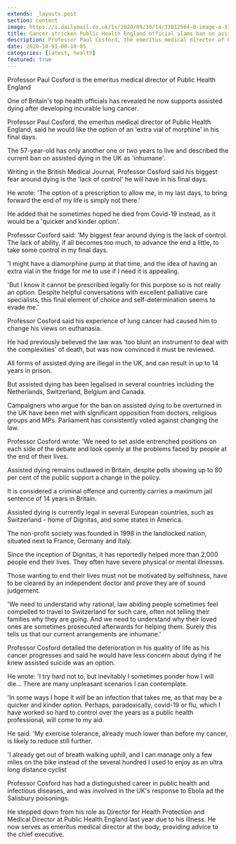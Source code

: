 ```yaml
---
extends: _layouts.post
section: content
image: https://i.dailymail.co.uk/1s/2020/09/30/14/33812564-0-image-a-33_1601470863073.jpg 
title: Cancer-stricken Public Health England official slams ban on assisted dying 
description: Professor Paul Cosford, the emeritus medical director of Public Health England, said his biggest fear around dying is the lack of control he will have in his final days. 
date: 2020-10-01-00-10-05 
categories: [latest, health] 
featured: true 
--- 
```

Professor Paul Cosford is the emeritus medical director of Public Health England

One of Britain's top health officials has revealed he now supports assisted dying after developing incurable lung cancer.

Professor Paul Cosford, the emeritus medical director of Public Health England, said he would like the option of an 'extra vial of morphine' in his final days.

The 57-year-old has only another one or two years to live and described the current ban on assisted dying in the UK as 'inhumane'.

Writing in the British Medical Journal, Professor Cosford said his biggest fear around dying is the 'lack of control' he will have in his final days.

He wrote: 'The option of a prescription to allow me, in my last days, to bring forward the end of my life is simply not there.'

He added that he sometimes hoped he died from Covid-19 instead, as it would be a 'quicker and kinder option'.

Professor Cosford said: 'My biggest fear around dying is the lack of control. The lack of ability, if all becomes too much, to advance the end a little, to take some control in my final days.

'I might have a diamorphine pump at that time, and the idea of having an extra vial in the fridge for me to use if I need it is appealing.

'But I know it cannot be prescribed legally for this purpose so is not really an option. Despite helpful conversations with excellent palliative care specialists, this final element of choice and self-determination seems to evade me.'

Professor Cosford said his experience of lung cancer had caused him to change his views on euthanasia.

He had previously believed the law was 'too blunt an instrument to deal with the complexities' of death, but was now convinced it must be reviewed.

All forms of assisted dying are illegal in the UK, and can result in up to 14 years in prison.

But assisted dying has been legalised in several countries including the Netherlands, Switzerland, Belgium and Canada.

Campaigners who argue for the ban on assisted dying to be overturned in the UK have been met with significant opposition from doctors, religious groups and MPs. Parliament has consistently voted against changing the law.

Professor Cosford wrote: 'We need to set aside entrenched positions on each side of the debate and look openly at the problems faced by people at the end of their lives.

Assisted dying remains outlawed in Britain, despite polls showing up to 80 per cent of the public support a change in the policy.

It is considered a criminal offence and currently carries a maximum jail sentence of 14 years in Britain.

Assisted dying is currently legal in several European countries, such as Switzerland - home of Dignitas, and some states in America.

The non-profit society was founded in 1998 in the landlocked nation, situated next to France, Germany and Italy.

Since the inception of Dignitas, it has reportedly helped more than 2,000 people end their lives. They often have severe physical or mental illnesses.

Those wanting to end their lives must not be motivated by selfishness, have to be cleared by an independent doctor and prove they are of sound judgement.

'We need to understand why rational, law abiding people sometimes feel compelled to travel to Switzerland for such care, often not telling their families why they are going. And we need to understand why their loved ones are sometimes prosecuted afterwards for helping them. Surely this tells us that our current arrangements are inhumane.'

Professor Cosford detailed the deterioration in his quality of life as his cancer progresses and said he would have less concern about dying if he knew assisted suicide was an option.

He wrote: 'I try hard not to, but inevitably I sometimes ponder how I will die… There are many unpleasant scenarios I can contemplate.

'In some ways I hope it will be an infection that takes me, as that may be a quicker and kinder option. Perhaps, paradoxically, covid-19 or flu, which I have worked so hard to control over the years as a public health professional, will come to my aid.

He said: 'My exercise tolerance, already much lower than before my cancer, is likely to reduce still further.

'I already get out of breath walking uphill, and I can manage only a few miles on the bike instead of the several hundred I used to enjoy as an ultra long distance cyclist

Professor Cosford has had a distinguished career in public health and infectious diseases, and was involved in the UK's response to Ebola ad the Salisbury poisonings.

He stepped down from his role as Director for Health Protection and Medical Director at Public Health England last year due to his illness. He now serves as emeritus medical director at the body, providing advice to the chief executive.

